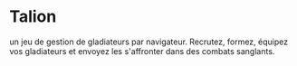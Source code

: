 # Talion
un jeu de gestion de gladiateurs par navigateur.
Recrutez, formez, équipez vos gladiateurs et envoyez les s'affronter dans des combats sanglants.
